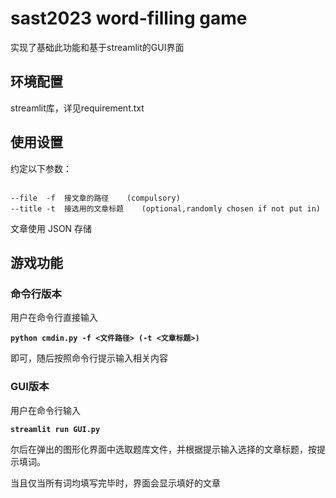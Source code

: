 # sast2023 word-filling game

实现了基础此功能和基于streamlit的GUI界面
## 环境配置

streamlit库，详见requirement.txt

## 使用设置


约定以下参数：

```

--file  -f  接文章的路径    (compulsory)
--title -t  接选用的文章标题    (optional,randomly chosen if not put in)

```

文章使用 JSON 存储


## 游戏功能

### 命令行版本
用户在命令行直接输入 <p><b>
```python cmdin.py -f <文件路径> (-t <文章标题>)```
</b></p>
即可，随后按照命令行提示输入相关内容

### GUI版本
用户在命令行输入 <p><b>
```streamlit run GUI.py```
</b></p>
尔后在弹出的图形化界面中选取题库文件，并根据提示输入选择的文章标题，按提示填词。
<p>当且仅当所有词均填写完毕时，界面会显示填好的文章</p>